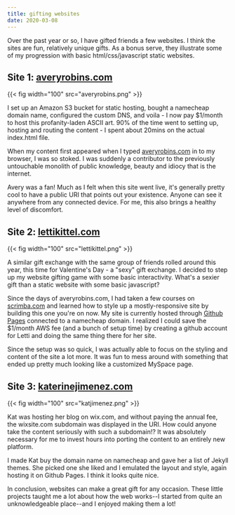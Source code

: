 ```yaml
---
title: gifting websites
date: 2020-03-08
---
```


Over the past year or so, I have gifted friends a few websites. I think the sites are fun, relatively unique gifts. As a bonus serve, they illustrate some of my progression with basic html/css/javascript static websites.

## Site 1: [averyrobins.com](https://www.averyrobins.com)
{{< fig width="100" src="averyrobins.png" >}}

I set up an Amazon S3 bucket for static hosting, bought a namecheap domain name, configured the custom DNS, and voila - I now pay $1/month to host this profanity-laden ASCII art. 90% of the time went to setting up, hosting and routing the content - I spent about 20mins on the actual index.html file.

When my content first appeared when I typed [averyrobins.com](https://averyrobins.com)</a> in to my browser, I was so stoked. I was suddenly a contributor to the previously untouchable monolith of public knowledge, beauty and idiocy that is the internet.

Avery was a fan! Much as I felt when this site went live, it's generally pretty cool to have a public URI that points out your existence. Anyone can see it anywhere from any connected device. For me, this also brings a healthy level of discomfort.

## Site 2: [lettikittel.com](https://lettikittel.com)
{{< fig width="100" src="lettikittel.png" >}}

A similar gift exchange with the same group of friends rolled around this year, this time for Valentine's Day - a "sexy" gift exchange. I decided to step up my website gifting game with some basic interactivity. What's a sexier gift than a static website with some basic javascript?

Since the days of averyrobins.com, I had taken a few courses on [scrimba.com](https://scrimba.com/) and learned how to style up a mostly-responsive site by building this one you're on now. My site is currently hosted through [Github Pages](https://pages.github.com/) connected to a namecheap domain. I realized I could save the $1/month AWS fee (and a bunch of setup time) by creating a github account for Letti and doing the same thing there for her site.

Since the setup was so quick, I was actually able to focus on the styling and content of the site a lot more. It was fun to mess around with something that ended up pretty much looking like a customized MySpace page.

## Site 3: [katerinejimenez.com](https://katerinejimenez.com)
{{< fig width="100" src="katjimenez.png" >}}

Kat was hosting her blog on wix.com, and without paying the annual fee, the wixsite.com subdomain was displayed in the URI. How could anyone take the content seriously with such a subdomain!? It was absolutely necessary for me to invest hours into porting the content to an entirely new platform.

I made Kat buy the domain name on namecheap and gave her a list of Jekyll themes. She picked one she liked and I emulated the layout and style, again hosting it on Github Pages. I think it looks quite nice.

In conclusion, websites can make a great gift for any occasion. These little projects taught me a lot about how the web works--I started from quite an unknowledgeable place--and I enjoyed making them a lot!
